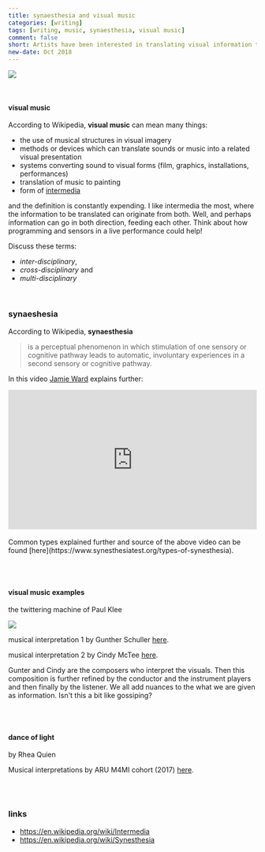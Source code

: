 ```yaml
---
title: synaesthesia and visual music
categories: [writing]
tags: [writing, music, synaesthesia, visual music]
comment: false
short: Artists have been interested in translating visual information to sound and vica versa. Why do we (they) do this?
new-date: Oct 2018
---
```


![](https://www.wfmt.com/wp-content/uploads/2018/08/4206008f-9803-4bdb-f23d-568019639dc0-e1533223375902-962x541.png)

<br>

#### visual music

According to Wikipedia, **visual music** can mean many things:

- the use of musical structures in visual imagery
- methods or devices which can translate sounds or music into a related visual presentation
- systems converting sound to visual forms (film, graphics, installations, performances)
- translation of music to painting
- form of [intermedia](https://en.wikipedia.org/wiki/Intermedia)

and the definition is constantly expending. I like intermedia the most, where the information to be translated can originate from both. Well, and perhaps information can go in both direction, feeding each other. Think about how programming and sensors in a live performance could help!

Discuss these terms:
- _inter-disciplinary_,   
- _cross-disciplinary_ and    
- _multi-disciplinary_  

<br>

### synaeshesia

According to Wikipedia, **synaesthesia**

> is a perceptual phenomenon in which stimulation of one sensory or cognitive pathway leads to automatic, involuntary experiences in a second sensory or cognitive pathway.

In this video [Jamie Ward](http://gocognitive.net/interviews/jamie-ward-synesthesia) explains further:
<div style="left: 0; width: 100%; height: 0; position: relative; padding-bottom: 56.2493%;"><iframe src="https://www.youtube.com/embed/B-tXgj9f1-U?rel=0&amp;showinfo=0" style="border: 0; top: 0; left: 0; width: 100%; height: 100%; position: absolute;" allowfullscreen scrolling="no"></iframe></div>

<br>
Common types explained further and source of the above video can be found [here](https://www.synesthesiatest.org/types-of-synesthesia).

<br><br>

#### visual music examples

the twittering machine of Paul Klee

![](https://upload.wikimedia.org/wikipedia/commons/0/09/Die_Zwitscher-Maschine_%28Twittering_Machine%29.jpg)

musical interpretation 1 by Gunther Schuller [here](https://www.youtube.com/watch?v=uD6m-qK6lWk).

musical interpretation 2 by Cindy McTee [here](https://www.youtube.com/watch?v=knYZvRssrCM).

Gunter and Cindy are the composers who interpret the visuals. Then this composition is further refined by the conductor and the instrument players and then finally by the listener. We all add nuances to the what we are given as information. Isn't this a bit like gossiping?

<br><br>

#### dance of light
by Rhea Quien

Musical interpretations by ARU M4MI cohort (2017) [here](http://rq-lightart.com/m4mi-anglia-ruskin-university/).

<br><br>

### links
- https://en.wikipedia.org/wiki/Intermedia   
- https://en.wikipedia.org/wiki/Synesthesia
